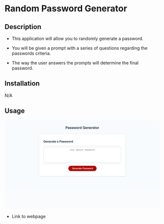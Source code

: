 # Random Password Generator

## Description

- This application will allow you to randomly generate a password.

- You will be given a prompt with a series of questions regarding the passwords criteria.

- The way the user answers the prompts will determine the final password.

## Installation

N/A

## Usage

![screenshot of website](./assets/password-gen-ss.png)

- Link to webpage
